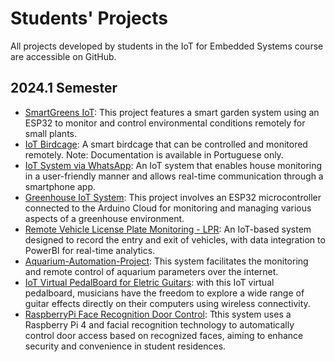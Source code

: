 # Students' Projects

All projects developed by students in the IoT for Embedded Systems course are accessible on GitHub.

## 2024.1 Semester

* [SmartGreens IoT](https://github.com/RicardoBozollan/SmartGreens_IoT): This project features a smart garden system using an ESP32 to monitor and control environmental conditions remotely for small plants.
* [IoT Birdcage](https://github.com/LordeKenji/IotProject_AquecedorViveiro): A smart birdcage that can be controlled and monitored remotely. Note: Documentation is available in Portuguese only.
* [IoT System via WhatsApp](https://github.com/ma-river/IOT2024/): An IoT system that enables house monitoring in a user-friendly manner and allows real-time communication through a smartphone app.
* [Greenhouse IoT System](https://github.com/nrazp/greenhouse-iot-system): This project involves an ESP32 microcontroller connected to the Arduino Cloud for monitoring and managing various aspects of a greenhouse environment.
* [Remote Vehicle License Plate Monitoring - LPR](https://github.com/johnbarbosas/LPR_Monitoring_System): An IoT-based system designed to record the entry and exit of vehicles, with data integration to PowerBI for real-time analytics.
* [Aquarium-Automation-Project](https://github.com/guixavier-14/Aquarium-Automation-Project): This system facilitates the monitoring and remote control of aquarium parameters over the internet.
* [IoT Virtual PedalBoard for Eletric Guitars](https://github.com/DimitriMargutti/IoT.SE.Opt.T----IoT-Virtual-guitar-pedal-board): with this IoT virtual pedalboard, musicians have the freedom to explore a wide range of guitar effects directly on their computers using wireless connectivity. 
* [RaspberryPi Face Recognition Door Control](https://github.com/Thiago5B/RaspberryPi-FaceRecognition-Door-Control): Tthis system uses a Raspberry Pi 4 and facial recognition technology to automatically control door access based on recognized faces, aiming to enhance security and convenience in student residences.